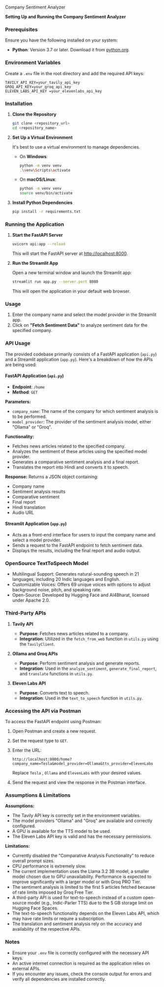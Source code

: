 Company Sentiment Analyzer

**Setting Up and Running the Company Sentiment Analyzer**

### Prerequisites
Ensure you have the following installed on your system:

- **Python**: Version 3.7 or later. Download it from [python.org](https://www.python.org/downloads/).

### Environment Variables
Create a `.env` file in the root directory and add the required API keys:

```env
TAVILY_API_KEY=your_tavily_api_key
GROQ_API_KEY=your_groq_api_key
ELEVEN_LABS_API_KEY =your_elevenlabs_api_key 
```

### Installation
1. **Clone the Repository**

   ```bash
   git clone <repository_url>
   cd <repository_name>
   ```

2. **Set Up a Virtual Environment**

   It's best to use a virtual environment to manage dependencies.

   - On **Windows**:

     ```bash
     python -m venv venv
     .\venv\Scripts\activate
     ```

   - On **macOS/Linux**:

     ```bash
     python -m venv venv
     source venv/bin/activate
     ```

3. **Install Python Dependencies**

   ```bash
   pip install -r requirements.txt
   ```

### Running the Application

1. **Start the FastAPI Server**

   ```bash
   uvicorn api:app --reload
   ```

   This will start the FastAPI server at [http://localhost:8000](http://localhost:8000).

2. **Run the Streamlit App**

   Open a new terminal window and launch the Streamlit app:

   ```bash
   streamlit run app.py --server.port 8080
   ```

   This will open the application in your default web browser.

### Usage

1. Enter the company name and select the model provider in the Streamlit app.
2. Click on **"Fetch Sentiment Data"** to analyze sentiment data for the specified company.

### API Usage

The provided codebase primarily consists of a FastAPI application (`api.py`) and a Streamlit application (`app.py`). Here's a breakdown of how the APIs are being used:

#### FastAPI Application (`api.py`)

- **Endpoint**: `/home`
- **Method**: `GET`

**Parameters:**
- `company_name`: The name of the company for which sentiment analysis is to be performed.
- `model_provider`: The provider of the sentiment analysis model, either "Ollama" or "Groq".

**Functionality:**
- Fetches news articles related to the specified company.
- Analyzes the sentiment of these articles using the specified model provider.
- Generates a comparative sentiment analysis and a final report.
- Translates the report into Hindi and converts it to speech.

**Response:**
Returns a JSON object containing:
- Company name
- Sentiment analysis results
- Comparative sentiment
- Final report
- Hindi translation
- Audio URL

#### Streamlit Application (`app.py`)

- Acts as a front-end interface for users to input the company name and select a model provider.
- Sends a request to the FastAPI endpoint to fetch sentiment data.
- Displays the results, including the final report and audio output.

### OpenSource TextToSpeech Model

- Multilingual Support: Generates natural-sounding speech in 21 languages, including 20 Indic languages and English.
- Customizable Voices: Offers 69 unique voices with options to adjust background noise, pitch, and speaking rate.
- Open-Source: Developed by Hugging Face and AI4Bharat, licensed under Apache 2.0.

### Third-Party APIs

1. **Tavily API**
   - **Purpose**: Fetches news articles related to a company.
   - **Integration**: Utilized in the `fetch_from_web` function in `utils.py` using the `TavilyClient`.

2. **Ollama and Groq APIs**
   - **Purpose**: Perform sentiment analysis and generate reports.
   - **Integration**: Used in the `analyze_sentiment`, `generate_final_report`, and `translate` functions in `utils.py`.

3. **Eleven Labs API**
   - **Purpose**: Converts text to speech.
   - **Integration**: Used in the `text_to_speech` function in `utils.py`.

### Accessing the API via Postman

To access the FastAPI endpoint using Postman:

1. Open Postman and create a new request.
2. Set the request type to `GET`.
3. Enter the URL:

   ```
   http://localhost:8000/home?company_name=Tesla&model_provider=Ollama&tts_provider=ElevenLabs
   ```

   Replace `Tesla` , `Ollama` and `ElevenLabs` with your desired values.

4. Send the request and view the response in the Postman interface.

### Assumptions & Limitations

**Assumptions:**
- The Tavily API key is correctly set in the environment variables.
- The model providers "Ollama" and "Groq" are available and correctly configured.
- A GPU is available for the TTS model to be used.
- The Eleven Labs API key is valid and has the necessary permissions.

**Limitations:**
- Currently disabled the "Comparative Analysis Functionality" to reduce overall prompt sizes.
- CPU performance is extremely slow.
- The current implementation uses the Llama 3.2 3B model, a smaller model chosen due to GPU unavailability. Performance is expected to improve significantly with a larger model or with Groq PRO Tier.
- The sentiment analysis is limited to the first 5 articles fetched because of rate limits imposed by Groq Free Tier.
- A third-party API is used for text-to-speech instead of a custom open-source model (e.g., Indic-Parler TTS) due to the 5 GB storage limit on Hugging Face Spaces.
- The text-to-speech functionality depends on the Eleven Labs API, which may have rate limits or require a subscription.
- The translation and sentiment analysis rely on the accuracy and availability of the respective APIs.

### Notes

- Ensure your `.env` file is correctly configured with the necessary API keys.
- An active internet connection is required as the application relies on external APIs.
- If you encounter any issues, check the console output for errors and verify all dependencies are installed correctly.



